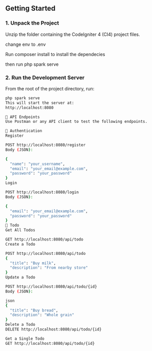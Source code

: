 ## Getting Started

### 1. Unpack the Project

Unzip the folder containing the CodeIgniter 4 (CI4) project files.

change env to .env

Run composer install to install the dependecies

then run php spark serve

### 2. Run the Development Server

From the root of the project directory, run:

```bash
php spark serve
This will start the server at:
http://localhost:8080

📮 API Endpoints
Use Postman or any API client to test the following endpoints.

🔐 Authentication
Register

POST http://localhost:8080/register
Body (JSON):

{
  "name": "your_username",
  "email": "your_email@example.com",
  "password": "your_password"
}
Login

POST http://localhost:8080/login
Body (JSON):

{
  "email": "your_email@example.com",
  "password": "your_password"
}
📝 Todo
Get All Todos

GET http://localhost:8080/api/todo
Create a Todo

POST http://localhost:8080/api/todo
{
  "title": "Buy milk",
  "description": "From nearby store"
}
Update a Todo

POST http://localhost:8080/api/todo/{id}
Body (JSON):

json
{
  "title": "Buy bread",
  "description": "Whole grain"
}
Delete a Todo
DELETE http://localhost:8080/api/todo/{id}

Get a Single Todo
GET http://localhost:8080/api/todo/{id}


